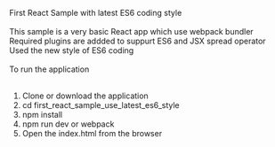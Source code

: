 First React Sample with latest ES6 coding style<br/>
<br/>
This sample is a very basic React app which use webpack bundler<br/>
Required plugins are addded to suppurt ES6 and JSX spread operator<br/>
Used the new style of ES6 coding <br/>
<br/>
To run the application<br/>
<br/>
1) Clone or download the application<br/>
2) cd first_react_sample_use_latest_es6_style <br/>
3) npm install<br/>
4) npm run dev or webpack<br/>
5) Open the index.html from the browser<br/>
